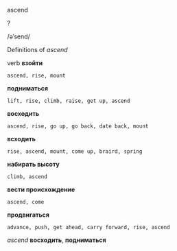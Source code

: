 ascend

?

/əˈsend/

Definitions of _ascend_

verb
**взойти**

    ascend, rise, mount
**подниматься**

    lift, rise, climb, raise, get up, ascend
**восходить**

    ascend, rise, go up, go back, date back, mount
**всходить**

    rise, ascend, mount, come up, braird, spring
**набирать высоту**

    climb, ascend
**вести происхождение**

    ascend, come
**продвигаться**

    advance, push, get ahead, carry forward, rise, ascend

_ascend_
**восходить**, **подниматься**